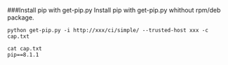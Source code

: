 ###Install pip with get-pip.py 
Install pip with get-pip.py whithout rpm/deb package.

    python get-pip.py -i http://xxx/ci/simple/ --trusted-host xxx -c cap.txt
    
    cat cap.txt
    pip==8.1.1
